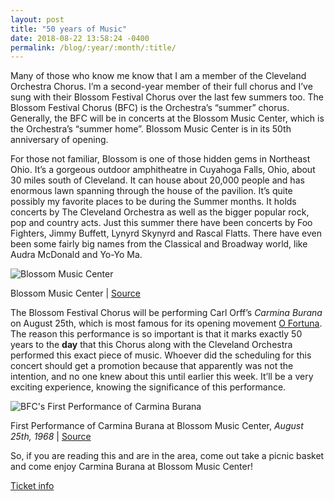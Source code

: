 ```yaml
---
layout: post
title: "50 years of Music"
date: 2018-08-22 13:58:24 -0400
permalink: /blog/:year/:month/:title/
---
```


Many of those who know me know that I am a member of the Cleveland Orchestra Chorus. I’m a second-year member of their full chorus and I’ve sung with their Blossom Festival Chorus over the last few summers too. The Blossom Festival Chorus (BFC) is the Orchestra’s “summer” chorus. Generally, the BFC will be in concerts at the Blossom Music Center, which is the Orchestra’s “summer home”. Blossom Music Center is in its 50th anniversary of opening.

For those not familiar, Blossom is one of those hidden gems in Northeast Ohio. It’s a gorgeous outdoor amphitheatre in Cuyahoga Falls, Ohio, about 30 miles south of Cleveland. It can house about 20,000 people and has enormous lawn spanning through the house of the pavilion. It’s quite possibly my favorite places to be during the Summer months. It holds concerts by The Cleveland Orchestra as well as the bigger popular rock, pop and country acts. Just this summer there have been concerts by Foo Fighters, Jimmy Buffett, Lynyrd Skynyrd and Rascal Flatts. There have even been some fairly big names from the Classical and Broadway world, like Audra McDonald and Yo-Yo Ma. 

![Blossom Music Center](https://tpl.getbynder.com/m/4c556aec36f926c5/web-drupal.jpg?)

Blossom Music Center | [Source](https://www.tpl.org/our-work/blossom-music-center#sm.0001ycjhtlng1dxyrx61qzbcgaovh)


The Blossom Festival Chorus will be performing Carl Orff’s *Carmina Burana* on August 25th, which is most famous for its opening movement [O Fortuna](https://www.youtube.com/watch?v=PIcgUSJiEQQ). The reason this performance is so important is that it marks exactly 50 years to the **day** that this Chorus along with the Cleveland Orchestra performed this exact piece of music. Whoever did the scheduling for this concert should get a promotion because that apparently was not the intention, and no one knew about this until earlier this week. It’ll be a very exciting experience, knowing the significance of this performance. 

![BFC's First Performance of Carmina Burana](https://scontent-ort2-1.xx.fbcdn.net/v/t1.0-9/39739120_10156902332772275_1153101171678773248_o.jpg?_nc_cat=0&oh=458ec5ff368ead2766b5d830ca69fe36&oe=5BF5F587)

First Performance of Carmina Burana at Blossom Music Center, *August 25th, 1968* | [Source](https://www.facebook.com/clevelandorchestrachorus/)

So, if you are reading this and are in the area, come out take a picnic basket and come enjoy Carmina Burana at Blossom Music Center! 

[Ticket info](https://www.clevelandorchestra.com/18-blossom--summer/18-blossom-festival---concerts/2018-08-25-carmina-burana/)